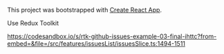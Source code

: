 This project was bootstrapped with [Create React App](https://github.com/facebook/create-react-app).

Use Redux Toolkit 

https://codesandbox.io/s/rtk-github-issues-example-03-final-ihttc?from-embed=&file=/src/features/issuesList/issuesSlice.ts:1494-1511

